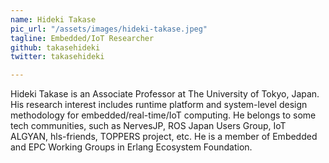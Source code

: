 ```yaml
---
name: Hideki Takase
pic_url: "/assets/images/hideki-takase.jpeg"
tagline: Embedded/IoT Researcher
github: takasehideki
twitter: takasehideki

---
```

Hideki Takase is an Associate Professor at The University of Tokyo, Japan. His research interest includes runtime platform and system-level design methodology for embedded/real-time/IoT computing. He belongs to some tech communities, such as NervesJP, ROS Japan Users Group, IoT ALGYAN, hls-friends, TOPPERS project, etc. He is a member of Embedded and EPC Working Groups in Erlang Ecosystem Foundation.